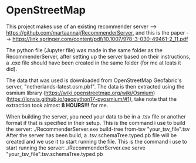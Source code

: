 # OpenStreetMap

This project makes use of an existing recommender server --> https://github.com/martaannaj/RecommenderServer, and this is the paper --> https://link.springer.com/content/pdf/10.1007/978-3-030-49461-2_11.pdf

The python file (Jupyter file) was made in the same folder as the RecommenderServer, after setting up the server based on their instructions, a .exe file should 
have been created in the same folder (for me at leats it did).

The data that was used is downloaded from OpenStreetMap Geofabric's server, "netherlands-latest.osm.pbf".
The data is then extracted using the osmium library (https://wiki.openstreetmap.org/wiki/Osmium) (https://lonvia.github.io/geopython17-pyosmium/#1), take note
that the extraction took almost **8 HOURS!!!** for me.

When building the server, you need your data to be in a .tsv file or another format if that is specified in their setup.
This is the command i use to build the server: ./RecommenderServer.exe build-tree from-tsv "your_tsv_file".tsv 
After the server has been build, a .tsv.schemaTree.typed.pb file will be created and we use it to start running the file.
This is the command i use to start running the server: ./RecommenderServer.exe serve "your_tsv_file".tsv.schemaTree.typed.pb
